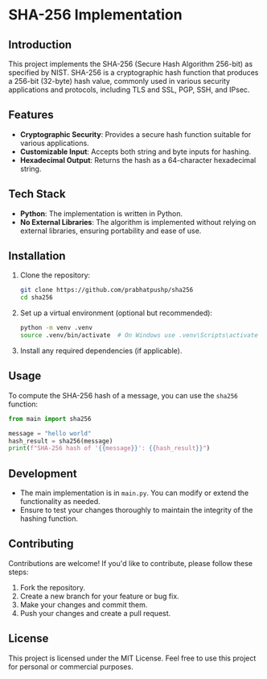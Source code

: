 # SHA-256 Implementation

## Introduction
This project implements the SHA-256 (Secure Hash Algorithm 256-bit) as specified by NIST. SHA-256 is a cryptographic hash function that produces a 256-bit (32-byte) hash value, commonly used in various security applications and protocols, including TLS and SSL, PGP, SSH, and IPsec.

## Features
- **Cryptographic Security**: Provides a secure hash function suitable for various applications.
- **Customizable Input**: Accepts both string and byte inputs for hashing.
- **Hexadecimal Output**: Returns the hash as a 64-character hexadecimal string.

## Tech Stack
- **Python**: The implementation is written in Python.
- **No External Libraries**: The algorithm is implemented without relying on external libraries, ensuring portability and ease of use.

## Installation
1. Clone the repository:
   ```bash
   git clone https://github.com/prabhatpushp/sha256
   cd sha256
   ```
2. Set up a virtual environment (optional but recommended):
   ```bash
   python -m venv .venv
   source .venv/bin/activate  # On Windows use .venv\Scripts\activate
   ```
3. Install any required dependencies (if applicable).

## Usage
To compute the SHA-256 hash of a message, you can use the `sha256` function:
```python
from main import sha256

message = "hello world"
hash_result = sha256(message)
print(f"SHA-256 hash of '{{message}}': {{hash_result}}")
```

## Development
- The main implementation is in `main.py`. You can modify or extend the functionality as needed.
- Ensure to test your changes thoroughly to maintain the integrity of the hashing function.

## Contributing
Contributions are welcome! If you'd like to contribute, please follow these steps:
1. Fork the repository.
2. Create a new branch for your feature or bug fix.
3. Make your changes and commit them.
4. Push your changes and create a pull request.

## License
This project is licensed under the MIT License. Feel free to use this project for personal or commercial purposes. 
